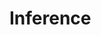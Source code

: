 <!--
 * @Date: 2024-11-29 08:10:04
 * @LastEditors: caishaofei caishaofei@stu.pku.edu.cn
 * @LastEditTime: 2024-11-29 08:12:08
 * @FilePath: /MineStudio/docs/source/inference/index.md
-->
# Inference